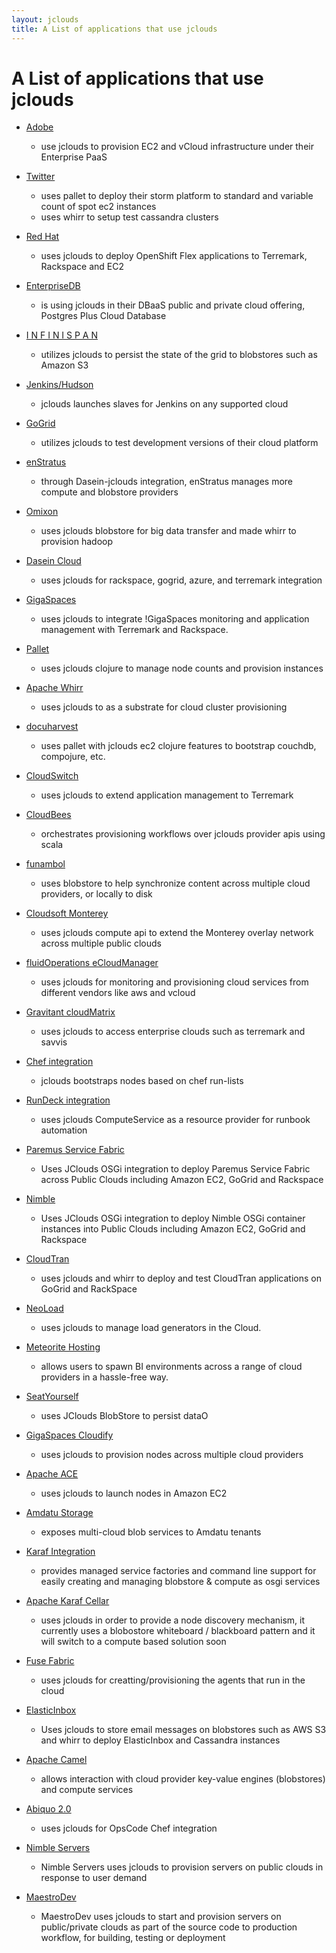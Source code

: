 ```yaml
---
layout: jclouds
title: A List of applications that use jclouds
---
```


# A List of applications that use jclouds


  * [Adobe](http://www.adobe.com/)
    * use jclouds to provision EC2 and vCloud infrastructure under their Enterprise PaaS

  * [Twitter](http://www.twitter.com)
    * uses pallet to deploy their storm platform to standard and variable count of spot ec2 instances
    * uses whirr to setup test cassandra clusters

  * [Red Hat](https://openshift.redhat.com/app/flex)
    * uses jclouds to deploy OpenShift Flex applications to Terremark, Rackspace and EC2

  * [EnterpriseDB](http://www.enterprisedb.com/products-services-training/products-overview/postgres-plus-cloud-database)
    * is using jclouds in their DBaaS public and private cloud offering, Postgres Plus Cloud Database

  * [ I N F I N I S P A N](http://www.jboss.org/infinispan)
    * utilizes jclouds to persist the state of the grid to blobstores such as  Amazon S3

  * [Jenkins/Hudson](https://github.com/ccustine/jclouds-plugin)
    * jclouds launches slaves for Jenkins on any supported cloud

  * [GoGrid](http://www.gogrid.com/)
    * utilizes jclouds to test development versions of their cloud platform

  * [enStratus](http://www.enstratus.com/)
    * through Dasein-jclouds integration, enStratus manages more compute and blobstore providers

  * [Omixon](http://www.omixon.com/)
    * uses jclouds blobstore for big data transfer and  made whirr to provision hadoop

  * [Dasein Cloud](http://sourceforge.net/projects/dasein-cloud)
    * uses jclouds for rackspace, gogrid, azure, and terremark integration

  * [GigaSpaces](http://www.gigaspaces.com)
    * uses jclouds to integrate !GigaSpaces monitoring and application management with Terremark and Rackspace.

  * [Pallet](http://palletops.com/)
    * uses jclouds clojure to manage node counts and provision instances

  * [Apache Whirr](http://whirr.apache.org/)
    * uses jclouds to as a substrate for cloud cluster provisioning

  * [docuharvest](https://docuharvest.com/)
    * uses pallet with jclouds ec2 clojure features to bootstrap couchdb, compojure, etc.

  * [CloudSwitch](http://www.cloudswitch.com/)
    * uses jclouds to extend application management to Terremark

  * [CloudBees](http://cloudbees.com/)
    * orchestrates provisioning workflows over jclouds provider apis using scala

  * [funambol](https://www.forge.funambol.org/DomainHome.html)
    * uses blobstore to help synchronize content across multiple cloud providers, or locally to disk

  * [Cloudsoft Monterey](http://www.cloudsoftcorp.com/)
    * uses jclouds compute api to extend the Monterey overlay network across multiple public clouds

  * [fluidOperations eCloudManager](http://www.fluidops.com/ecloudmanager.html)
    * uses jclouds for monitoring and provisioning cloud services from different vendors like aws and vcloud

  * [Gravitant cloudMatrix](http://www.gravitant.com)
    * uses jclouds to access enterprise clouds such as terremark and savvis

  * [Chef integration](https://github.com/jclouds/jclouds-chef)
    * jclouds bootstraps nodes based on chef run-lists

  * [RunDeck integration](https://github.com/gschueler/rundeck-jclouds)
    * uses jclouds ComputeService as a resource provider for runbook automation

  * [Paremus Service Fabric](http://www.paremus.com/psf)
    * Uses JClouds OSGi integration to deploy Paremus Service Fabric across Public Clouds including Amazon EC2, GoGrid and Rackspace

  * [Nimble](http://www.paremus.com/nimble)
    * Uses JClouds OSGi integration to deploy Nimble OSGi container instances into Public Clouds including Amazon EC2, GoGrid and Rackspace

  * [CloudTran](http://www.cloudtran.com)
    * uses jclouds and whirr to deploy and test CloudTran applications on GoGrid and RackSpace

  * [NeoLoad](http://www.neotys.com/product/neoload-cloud-testing.html)
    * uses jclouds to manage load generators in the Cloud.

  * [Meteorite Hosting](http://www.meteoriteconsulting.com/hosting.html)
    * allows users to spawn BI environments across a range of cloud providers in a hassle-free way.

  * [SeatYourself](http://seatyourself.biz/)
    * uses JClouds BlobStore to persist dataO

  * [GigaSpaces Cloudify](http://www.gigaspaces.com/cloudify)
    * uses jclouds to provision nodes across multiple cloud providers

  * [Apache ACE](http://ace.apache.org/)
    * uses jclouds to launch nodes in Amazon EC2

  * [Amdatu Storage](http://www.amdatu.org/confluence/display/Amdatu/BlobStorage)
    * exposes multi-cloud blob services to Amdatu tenants

  * [Karaf Integration](https://github.com/jclouds/jclouds-karaf)
    * provides managed service factories and command line support for easily creating and managing blobstore & compute as osgi services

  * [Apache Karaf Cellar](http://karaf.apache.org/index/subprojects/cellar.html)
    * uses jclouds in order to provide a node discovery mechanism, it currently uses a blobostore whiteboard / blackboard pattern and it will switch to a compute based solution soon

  * [Fuse Fabric](http://fabric.fusesource.org/)
    * uses jclouds for creatting/provisioning the agents that run in the cloud

  * [ElasticInbox](http://www.elasticinbox.com/)
    * Uses jclouds to store email messages on blobstores such as AWS S3 and whirr to deploy ElasticInbox and Cassandra instances

  * [Apache Camel](http://camel.apache.org/jclouds.html)
    * allows interaction with cloud provider key-value engines (blobstores) and compute services

  * [Abiquo 2.0](http://www.abiquo.com/products/abiquo-2.0.php)
    * uses jclouds for OpsCode Chef integration

  * [Nimble Servers](http://www.nimbleservers.com/)
    * Nimble Servers uses jclouds to provision servers on public clouds in response to user demand

  * [MaestroDev](http://www.maestrodev.com/)
    * MaestroDev uses jclouds to start and provision servers on public/private clouds as part of the source code to production workflow, for building, testing or deployment

